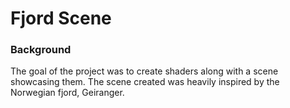 # Fjord Scene

### Background

The goal of the project was to create shaders along with a scene showcasing them. The scene created was heavily inspired by the Norwegian fjord, Geiranger. 
